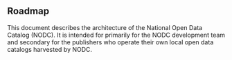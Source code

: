## Roadmap

This document describes the architecture of the National Open Data Catalog (NODC).
It is intended for primarily for the NODC development team and secondary for the publishers who operate their own local open data catalogs harvested by NODC.